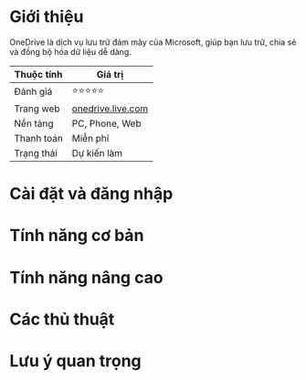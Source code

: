 # Giới thiệu
OneDrive là dịch vụ lưu trữ đám mây của Microsoft, giúp bạn lưu trữ, chia sẻ và đồng bộ hóa dữ liệu dễ dàng.

| Thuộc tính         | Giá trị                                  |
|--------------------|------------------------------------------|
| Đánh giá           | ⭐⭐⭐⭐⭐                                   |
| Trang web          | [onedrive.live.com](https://onedrive.live.com) |
| Nền tảng           | PC, Phone, Web                           |
| Thanh toán         | Miễn phí                                 |
| Trạng thái         | Dự kiến làm                              |

# Cài đặt và đăng nhập

# Tính năng cơ bản

# Tính năng nâng cao

# Các thủ thuật

# Lưu ý quan trọng
